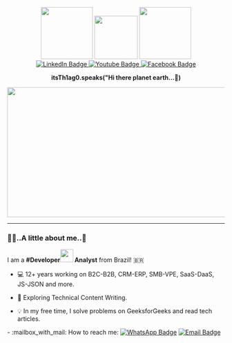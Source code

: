 <div id="header" align="center">
  <img src="https://media.giphy.com/media/XynQlyt0axNUU8lCkB/giphy.gif" width="120"/>
  <img src="https://media.giphy.com/media/WFZvB7VIXBgiz3oDXE/giphy.gif" width="100"/>
  <img src="https://media.giphy.com/media/qUABlXKRRvfQobzIXp/giphy.gif" width="120"/>
</div>

<div id="badges" align="center">
  <a href="https://www.linkedin.com/in/thiagosilvagusmao/">
  <img src="https://img.shields.io/badge/-LinkedIn-blue?logo=linkedin&logoColor=white&style=plastic" alt="LinkedIn Badge"/>
  </a>
  <a href="https://m.youtube.com/channel/UCh0iPr7XgGVcOrzzktAXEbQ#menu">
  <img src="https://img.shields.io/badge/-YouTube-red?style=plastic&logo=youtube&logoColor=white" alt="Youtube Badge"/>
  </a>
  <a href="https://m.facebook.com/100010878546442/">
  <img src="https://img.shields.io/badge/-Facebook-blue?style=plastic&logo=facebook&logoColor=white" alt="Facebook Badge"/>
  </a>
</div>

<div align="center">
<img src="https://komarev.com/ghpvc/?username=itsTh1ag0&style=flat-square&color=blue" alt=""/>
</div>

<strong><div align="center">itsTh1ag0.speaks("Hi there planet earth...🖖)</div></strong>

<div align="center">
  <img src="https://media.giphy.com/media/dWesBcTLavkZuG35MI/giphy.gif" width="600" height="300"/>
</div>

---

### 👨‍💻..A little about me..:selfie:
I am a <strong>#Developer<img src="https://media.giphy.com/media/WUlplcMpOCEmTGBtBW/giphy.gif" width="30"> Analyst</strong> from Brazil! :brazil:

- :computer: 12+ years working on B2C-B2B, CRM-ERP, SMB-VPE, SaaS-DaaS, JS-JSON and more.

- :telescope: Exploring Technical Content Writing.

- :bulb: In my free time, I solve problems on GeeksforGeeks and read tech articles.

<div>- :mailbox_with_mail: How to reach me: <a href="https://wa.me/+5511983961209">
  <img src="https://img.shields.io/badge/-WhatsApp-green?logo=whatsapp&logoColor=white&style=plastic" alt="WhatsApp Badge"/></a>
<a href="mailto:thiagosilvagusmao@hotmail.com">
  <img src="https://img.shields.io/badge/-Email-white?logo=email&logoColor=black&style=plastic" alt="Email Badge"/>
</a></div>
  
